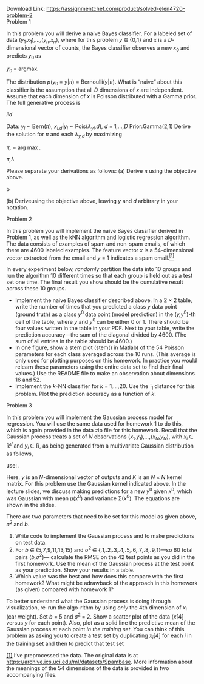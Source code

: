 Download Link: https://assignmentchef.com/product/solved-elen4720-problem-2
<br>
Problem 1

In this problem you will derive a naive Bayes classifier. For a labeled set of data (<em>y</em><sub>1</sub><em>,x</em><sub>1</sub>)<em>,…,</em>(<em>y<sub>n</sub>,x<sub>n</sub></em>), where for this problem <em>y </em>∈ {0<em>,</em>1} and <em>x </em>is a <em>D</em>-dimensional vector of counts, the Bayes classifier observes a new <em>x</em><sub>0 </sub>and predicts <em>y</em><sub>0 </sub>as

<em>y</em><sub>0 </sub>= argmax<em>.</em>

The distribution <em>p</em>(<em>y</em><sub>0 </sub>= <em>y</em>|<em>π</em>) = Bernoulli(<em>y</em>|<em>π</em>). What is “naive” about this classifier is the assumption that all <em>D </em>dimensions of <em>x </em>are independent. Assume that each dimension of <em>x </em>is Poisson distributed with a Gamma prior. The full generative process is

<em>iid</em>

Data: <em>y<sub>i </sub></em>∼ Bern(<em>π</em>)<em>, x<sub>i,d</sub></em>|<em>y<sub>i </sub></em>∼ Pois(<em>λ<sub>y</sub></em><em><sub>i</sub></em><em>,d</em>)<em>, d </em>= 1<em>,…,D </em>Prior:Gamma(2<em>,</em>1) Derive the solution for <em>π </em>and each <em>λ<sub>y,d </sub></em>by maximizing

<em>π,  </em>= arg          max                                                                                                                                                 <em>.</em>

<em>π,λ</em>

Please separate your derivations as follows: (a) Derive <em>π </em>using the objective above.

b

(b) Deriveusing the objective above, leaving <em>y </em>and <em>d </em>arbitrary in your notation.

Problem 2

In this problem you will implement the naive Bayes classifier derived in Problem 1, as well as the kNN algorithm and logistic regression algorithm. The data consists of examples of spam and non-spam emails, of which there are 4600 labeled examples. The feature vector <em>x </em>is a 54-dimensional vector extracted from the email and <em>y </em>= 1 indicates a spam email.<a href="#_ftn1" name="_ftnref1"><sup>[1]</sup></a>

In every experiment below, <em>randomly </em>partition the data into 10 groups and run the algorithm 10 different times so that each group is held out as a test set one time. The final result you show should be the cumulative result across these 10 groups.

<ul>

 <li>Implement the naive Bayes classifier described above. In a 2 × 2 table, write the number of times that you predicted a class <em>y </em>data point (ground truth) as a class <em>y</em><sup>0 </sup>data point (model prediction) in the (<em>y,y</em><sup>0</sup>)-th cell of the table, where <em>y </em>and <em>y</em><sup>0 </sup>can be either 0 or 1. There should be four values written in the table in your PDF. Next to your table, write the prediction accuracy—the sum of the diagonal divided by 4600. (The sum of all entries in the table should be 4600.)</li>

 <li>In one figure, show a stem plot (stem() in Matlab) of the 54 Poisson parameters for each class averaged across the 10 runs. (This average is only used for plotting purposes on this homework. In practice you would relearn these parameters using the entire data set to find their final values.) Use the README file to make an observation about dimensions 16 and 52.</li>

 <li>Implement the <em>k</em>-NN classifier for <em>k </em>= 1<em>,…,</em>20. Use the <em>`</em><sub>1 </sub>distance for this problem. Plot the prediction accuracy as a function of <em>k</em>.</li>

</ul>

Problem 3

In this problem you will implement the Gaussian process model for regression. You will use the same data used for homework 1 to do this, which is again provided in the data zip file for this homework. Recall that the Gaussian process treats a set of <em>N </em>observations (<em>x</em><sub>1</sub><em>,y</em><sub>1</sub>)<em>,…,</em>(<em>x<sub>N</sub>,y<sub>N</sub></em>), with <em>x<sub>i </sub></em>∈ R<em><sup>d </sup></em>and <em>y<sub>i </sub></em>∈ R, as being generated from a multivariate Gaussian distribution as follows,

use: <em>.</em>

Here, <em>y </em>is an <em>N</em>-dimensional vector of outputs and <em>K </em>is an <em>N </em>× <em>N </em>kernel matrix. For this problem use the Gaussian kernel indicated above. In the lecture slides, we discuss making predictions for a new <em>y</em><sup>0 </sup>given <em>x</em><sup>0</sup>, which was Gaussian with mean <em>µ</em>(<em>x</em><sup>0</sup>) and variance Σ(<em>x</em><sup>0</sup>). The equations are shown in the slides.

There are two parameters that need to be set for this model as given above, <em>σ</em><sup>2 </sup>and <em>b</em>.

<ol>

 <li>Write code to implement the Gaussian process and to make predictions on test data.</li>

 <li>For <em>b </em>∈ {5<em>,</em>7<em>,</em>9<em>,</em>11<em>,</em>13<em>,</em>15} and <em>σ</em><sup>2 </sup>∈ {<em>.</em>1<em>,.</em>2<em>,.</em>3<em>,.</em>4<em>,.</em>5<em>,.</em>6<em>,.</em>7<em>,.</em>8<em>,.</em>9<em>,</em>1}—so 60 total pairs (<em>b,σ</em><sup>2</sup>)— calculate the RMSE on the 42 test points as you did in the first homework. Use the mean of the Gaussian process at the test point as your prediction. Show your results in a table.</li>

 <li>Which value was the best and how does this compare with the first homework? What might be adrawback of the approach in this homework (as given) compared with homework 1?</li>

</ol>

To better understand what the Gaussian process is doing through visualization, re-run the algo-rithm by using <em>only </em>the 4th dimension of <em>x<sub>i </sub></em>(car weight). Set <em>b </em>= 5 and <em>σ</em><sup>2 </sup>= 2. Show a scatter plot of the data (<em>x</em>[4] versus <em>y </em>for each point). Also, plot as a solid line the predictive mean of the Gaussian process at each point <em>in the training set</em>. You can think of this problem as asking you to create a test set by duplicating <em>x<sub>i</sub></em>[4] for each <em>i </em>in the training set and then to predict that test set

<a href="#_ftnref1" name="_ftn1">[1]</a> I’ve preprocessed the data. The original data is at https://archive.ics.uci.edu/ml/datasets/Spambase. More information about the meanings of the 54 dimensions of the data is provided in two accompanying files.
